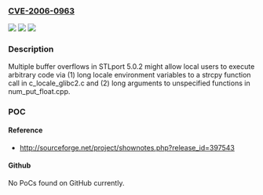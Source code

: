 ### [CVE-2006-0963](https://cve.mitre.org/cgi-bin/cvename.cgi?name=CVE-2006-0963)
![](https://img.shields.io/static/v1?label=Product&message=n%2Fa&color=blue)
![](https://img.shields.io/static/v1?label=Version&message=n%2Fa&color=blue)
![](https://img.shields.io/static/v1?label=Vulnerability&message=n%2Fa&color=brighgreen)

### Description

Multiple buffer overflows in STLport 5.0.2 might allow local users to execute arbitrary code via (1) long locale environment variables to a strcpy function call in c_locale_glibc2.c and (2) long arguments to unspecified functions in num_put_float.cpp.

### POC

#### Reference
- http://sourceforge.net/project/shownotes.php?release_id=397543

#### Github
No PoCs found on GitHub currently.


